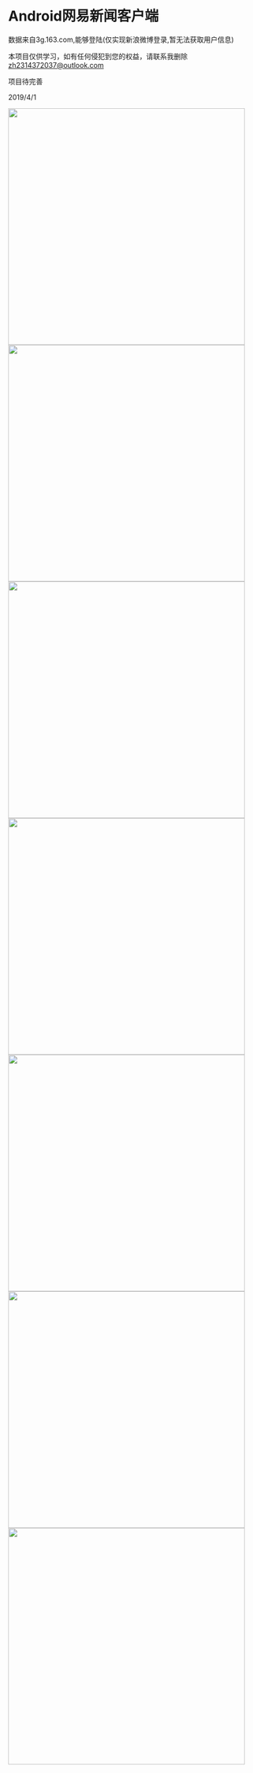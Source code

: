 # Android网易新闻客户端

数据来自3g.163.com,能够登陆(仅实现新浪微博登录,暂无法获取用户信息)

本项目仅供学习，如有任何侵犯到您的权益，请联系我删除 zh2314372037@outlook.com

项目待完善

2019/4/1

<img src="/screenshots/dump_4392980716357105148.png" width="480"/>

<img src="/screenshots/dump_5745355037237217558.png" width="480"/>

<img src="/screenshots/dump_2003808965248586856.png" width="480"/>

<img src="/screenshots/dump_2627261351857894906.png" width="480"/>

<img src="/screenshots/dump_2419747356412872658.png" width="480"/>

<img src="/screenshots/dump_4728276237277429568.png" width="480"/>

<img src="/screenshots/dump_7979857155451232419.png" width="480"/>
